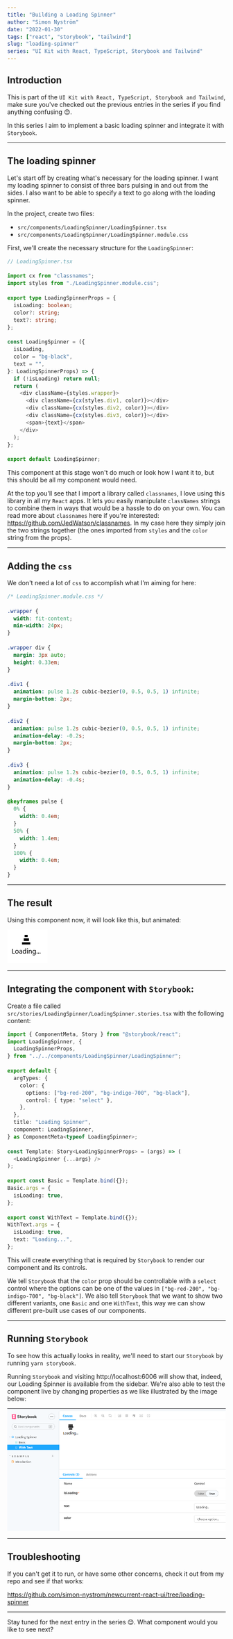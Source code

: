 ```yaml
---
title: "Building a Loading Spinner"
author: "Simon Nyström"
date: "2022-01-30"
tags: ["react", "storybook", "tailwind"]
slug: "loading-spinner"
series: "UI Kit with React, TypeScript, Storybook and Tailwind"
---
```


## Introduction

This is part of the `UI Kit with React, TypeScript, Storybook and Tailwind`, make sure you've checked out the previous entries in the series if you find anything confusing 😊.

In this series I aim to implement a basic loading spinner and integrate it with `Storybook`.

---

## The loading spinner

Let's start off by creating what's necessary for the loading spinner. I want my loading spinner to consist of three bars pulsing in and out from the sides. I also want to be able to specify a text to go along with the loading spinner.

In the project, create two files:

- `src/components/LoadingSpinner/LoadingSpinner.tsx`
- `src/components/LoadingSpinner/LoadingSpinner.module.css`

First, we'll create the necessary structure for the `LoadingSpinner`:

```typescript
// LoadingSpinner.tsx

import cx from "classnames";
import styles from "./LoadingSpinner.module.css";

export type LoadingSpinnerProps = {
  isLoading: boolean;
  color?: string;
  text?: string;
};

const LoadingSpinner = ({
  isLoading,
  color = "bg-black",
  text = "",
}: LoadingSpinnerProps) => {
  if (!isLoading) return null;
  return (
    <div className={styles.wrapper}>
      <div className={cx(styles.div1, color)}></div>
      <div className={cx(styles.div2, color)}></div>
      <div className={cx(styles.div3, color)}></div>
      <span>{text}</span>
    </div>
  );
};

export default LoadingSpinner;
```

This component at this stage won't do much or look how I want it to, but this should be all my component would need.

At the top you'll see that I import a library called `classnames`, I love using this library in all my `React` apps. It lets you easily manipulate `classNames` strings to combine them in ways that would be a hassle to do on your own. You can read more about `classnames` here if you're interested: https://github.com/JedWatson/classnames. In my case here they simply join the two strings together (the ones imported from `styles` and the `color` string from the props).

---

## Adding the `css`

We don't need a lot of `css` to accomplish what I'm aiming for here:

```css
/* LoadingSpinner.module.css */

.wrapper {
  width: fit-content;
  min-width: 24px;
}

.wrapper div {
  margin: 3px auto;
  height: 0.33em;
}

.div1 {
  animation: pulse 1.2s cubic-bezier(0, 0.5, 0.5, 1) infinite;
  margin-bottom: 2px;
}

.div2 {
  animation: pulse 1.2s cubic-bezier(0, 0.5, 0.5, 1) infinite;
  animation-delay: -0.2s;
  margin-bottom: 2px;
}

.div3 {
  animation: pulse 1.2s cubic-bezier(0, 0.5, 0.5, 1) infinite;
  animation-delay: -0.4s;
}

@keyframes pulse {
  0% {
    width: 0.4em;
  }
  50% {
    width: 1.4em;
  }
  100% {
    width: 0.4em;
  }
}
```

---

## The result

Using this component now, it will look like this, but animated:

![loading-spinner](/images/loading-spinner.png)

---

## Integrating the component with `Storybook`:

Create a file called `src/stories/LoadingSpinner/LoadingSpinner.stories.tsx` with the following content:

```ts
import { ComponentMeta, Story } from "@storybook/react";
import LoadingSpinner, {
  LoadingSpinnerProps,
} from "../../components/LoadingSpinner/LoadingSpinner";

export default {
  argTypes: {
    color: {
      options: ["bg-red-200", "bg-indigo-700", "bg-black"],
      control: { type: "select" },
    },
  },
  title: "Loading Spinner",
  component: LoadingSpinner,
} as ComponentMeta<typeof LoadingSpinner>;

const Template: Story<LoadingSpinnerProps> = (args) => (
  <LoadingSpinner {...args} />
);

export const Basic = Template.bind({});
Basic.args = {
  isLoading: true,
};

export const WithText = Template.bind({});
WithText.args = {
  isLoading: true,
  text: "Loading...",
};
```

This will create everything that is required by `Storybook` to render our component and its controls.

We tell `Storybook` that the `color` prop should be controllable with a `select` control where the options can be one of the values in `["bg-red-200", "bg-indigo-700", "bg-black"]`. We also tell `Storybook` that we want to show two different variants, one `Basic` and one `WithText`, this way we can show different pre-built use cases of our components.

---

## Running `Storybook`

To see how this actually looks in reality, we'll need to start our `Storybook` by running `yarn storybook`.

Running `Storybook` and visiting http://localhost:6006 will show that, indeed, our Loading Spinner is available from the sidebar. We're also able to test the component live by changing properties as we like illustrated by the image below:

![loading-spinner](/images/loading-spinner-storybook.png)

---

## Troubleshooting

If you can't get it to run, or have some other concerns, check it out from my repo and see if that works:

https://github.com/simon-nystrom/newcurrent-react-ui/tree/loading-spinner

---

Stay tuned for the next entry in the series 😊. What component would you like to see next?
